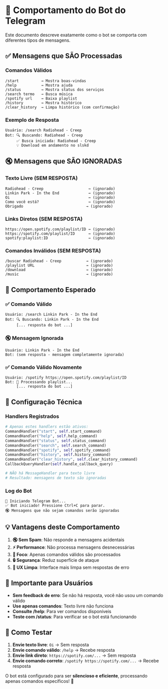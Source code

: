 # 🤖 Comportamento do Bot do Telegram

Este documento descreve exatamente como o bot se comporta com diferentes tipos de mensagens.

## ✅ Mensagens que SÃO Processadas

### Comandos Válidos
```
/start          → Mostra boas-vindas
/help           → Mostra ajuda
/status         → Mostra status dos serviços
/search termo   → Busca música
/spotify url    → Baixa playlist
/history        → Mostra histórico
/clear_history  → Limpa histórico (com confirmação)
```

### Exemplo de Resposta
```
Usuário: /search Radiohead - Creep
Bot: 🔍 Buscando: Radiohead - Creep
     ✅ Busca iniciada: Radiohead - Creep
     💡 Download em andamento no slskd
```

## 🔇 Mensagens que SÃO IGNORADAS

### Texto Livre (SEM RESPOSTA)
```
Radiohead - Creep                    → (ignorado)
Linkin Park - In the End             → (ignorado)
Oi                                   → (ignorado)
Como você está?                      → (ignorado)
Obrigado                            → (ignorado)
```

### Links Diretos (SEM RESPOSTA)
```
https://open.spotify.com/playlist/ID → (ignorado)
https://spotify.com/playlist/ID      → (ignorado)
spotify:playlist:ID                  → (ignorado)
```

### Comandos Inválidos (SEM RESPOSTA)
```
/buscar Radiohead - Creep           → (ignorado)
/playlist URL                       → (ignorado)
/download                           → (ignorado)
/music                              → (ignorado)
```

## 🎯 Comportamento Esperado

### ✅ Comando Válido
```
Usuário: /search Linkin Park - In the End
Bot: 🔍 Buscando: Linkin Park - In the End
     [... resposta do bot ...]
```

### 🔇 Mensagem Ignorada
```
Usuário: Linkin Park - In the End
Bot: (sem resposta - mensagem completamente ignorada)
```

### ✅ Comando Válido Novamente
```
Usuário: /spotify https://open.spotify.com/playlist/ID
Bot: 🎵 Processando playlist...
     [... resposta do bot ...]
```

## 🔧 Configuração Técnica

### Handlers Registrados
```python
# Apenas estes handlers estão ativos:
CommandHandler("start", self.start_command)
CommandHandler("help", self.help_command)
CommandHandler("status", self.status_command)
CommandHandler("search", self.search_command)
CommandHandler("spotify", self.spotify_command)
CommandHandler("history", self.history_command)
CommandHandler("clear_history", self.clear_history_command)
CallbackQueryHandler(self.handle_callback_query)

# NÃO há MessageHandler para texto livre
# Resultado: mensagens de texto são ignoradas
```

### Log do Bot
```
🤖 Iniciando Telegram Bot...
✅ Bot iniciado! Pressione Ctrl+C para parar.
🔇 Mensagens que não sejam comandos serão ignoradas
```

## 💡 Vantagens deste Comportamento

1. **🔇 Sem Spam**: Não responde a mensagens acidentais
2. **⚡ Performance**: Não processa mensagens desnecessárias
3. **🎯 Foco**: Apenas comandos válidos são processados
4. **🔒 Segurança**: Reduz superfície de ataque
5. **📱 UX Limpa**: Interface mais limpa sem respostas de erro

## 🚨 Importante para Usuários

- **Sem feedback de erro**: Se não há resposta, você não usou um comando válido
- **Use apenas comandos**: Texto livre não funciona
- **Consulte /help**: Para ver comandos disponíveis
- **Teste com /status**: Para verificar se o bot está funcionando

## 🧪 Como Testar

1. **Envie texto livre**: `Oi` → Sem resposta
2. **Envie comando válido**: `/help` → Recebe resposta
3. **Envie link direto**: `https://spotify.com/...` → Sem resposta
4. **Envie comando correto**: `/spotify https://spotify.com/...` → Recebe resposta

O bot está configurado para ser **silencioso e eficiente**, processando apenas comandos específicos! 🎯
